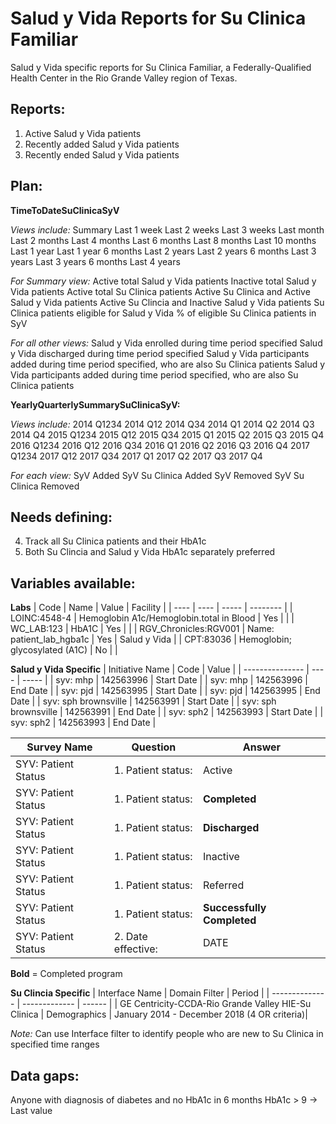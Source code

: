 # Salud y Vida Reports for Su Clinica Familiar

Salud y Vida specific reports for Su Clinica Familiar, a Federally-Qualified Health Center in the Rio Grande Valley region of Texas.

## Reports:

1. Active Salud y Vida patients
2. Recently added Salud y Vida patients
3. Recently ended Salud y Vida patients

## Plan:

**TimeToDateSuClinicaSyV**

*Views include:*
Summary
Last 1 week
Last 2 weeks
Last 3 weeks
Last month
Last 2 months
Last 4 months
Last 6 months
Last 8 months
Last 10 months
Last 1 year
Last 1 year 6 months
Last 2 years
Last 2 years 6 months
Last 3 years
Last 3 years 6 months
Last 4 years

*For Summary view:*
Active total Salud y Vida patients
Inactive total Salud y Vida patients
Active total Su Clinica patients
Active Su Clinica and Active Salud y Vida patients
Active Su Clincia and Inactive Salud y Vida patients
Su Clinica patients eligible for Salud y Vida
% of eligible Su Clinica patients in SyV

*For all other views:*
Salud y Vida enrolled during time period specified
Salud y Vida discharged during time period specified
Salud y Vida participants added during time period specified, who are also Su Clinica patients
Salud y Vida participants added during time period specified, who are also Su Clinica patients

**YearlyQuarterlySummarySuClinicaSyV:**

*Views include:*
2014 Q1234
2014 Q12
2014 Q34
2014 Q1
2014 Q2
2014 Q3
2014 Q4
2015 Q1234
2015 Q12
2015 Q34
2015 Q1
2015 Q2
2015 Q3
2015 Q4
2016 Q1234
2016 Q12
2016 Q34
2016 Q1
2016 Q2
2016 Q3
2016 Q4
2017 Q1234
2017 Q12
2017 Q34
2017 Q1
2017 Q2
2017 Q3
2017 Q4

*For each view:*
SyV Added
SyV Su Clinica Added
SyV Removed
SyV Su Clinica Removed

## Needs defining:
4. Track all Su Clinica patients and their HbA1c
5. Both Su Clincia and Salud y Vida HbA1c separately preferred

## Variables available:

**Labs**
| Code | Name | Value | Facility |
| ---- | ---- | ----- | -------- | 
| LOINC:4548-4 | Hemoglobin A1c/Hemoglobin.total in Blood | Yes | |
| WC_LAB:123 | HbA1C | Yes | |
| RGV_Chronicles:RGV001 | Name: patient_lab_hgba1c | Yes | Salud y Vida |
| CPT:83036 | Hemoglobin; glycosylated (A1C) | No | |

**Salud y Vida Specific**
| Initiative Name | Code | Value |
| --------------- | ---- | ----- |
| syv: mhp | 142563996 | Start Date |
| syv: mhp | 142563996 | End Date |
| syv: pjd | 142563995 | Start Date |
| syv: pjd | 142563995 | End Date |
| syv: sph brownsville | 142563991 | Start Date |
| syv: sph brownsville | 142563991 | End Date |
| syv: sph2 | 142563993 | Start Date |
| syv: sph2 | 142563993 | End Date |

| Survey Name | Question | Answer |
| ----------- | -------- | ------ |
| SYV: Patient Status | 1. Patient status: | Active |
| SYV: Patient Status | 1. Patient status: | **Completed** |
| SYV: Patient Status | 1. Patient status: | **Discharged** |
| SYV: Patient Status | 1. Patient status: | Inactive |
| SYV: Patient Status | 1. Patient status: | Referred |
| SYV: Patient Status | 1. Patient status: | **Successfully Completed** |
| SYV: Patient Status | 2. Date effective: | DATE |

**Bold** = Completed program

**Su Clincia Specific**
| Interface Name | Domain Filter | Period |
| -------------- | ------------- | ------ |
| GE Centricity-CCDA-Rio Grande Valley HIE-Su Clinica | Demographics | January 2014 - December 2018 (4 OR criteria)|

*Note:* Can use Interface filter to identify people who are new to Su Clinica in specified time ranges


## Data gaps:
Anyone with diagnosis of diabetes and no HbA1c in 6 months
HbA1c > 9 -> Last value
